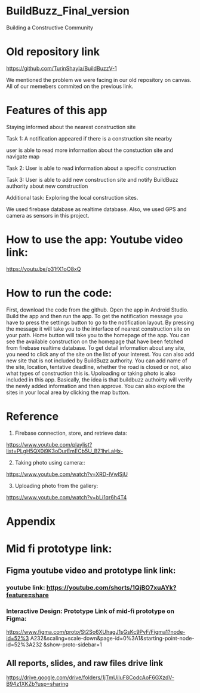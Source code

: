 # BuildBuzz_Final_version
Building a Constructive Community

# Old repository link

https://github.com/TurinShayla/BuildBuzzV-1

We mentioned the problem we were facing in our old repository on canvas. All of our memebers commited on the previous link. 

# Features of this app

Staying informed about the nearest construction site

Task 1: A notification appeared if there is a construction site nearby
 
user is able to read more information about the constuction site and navigate map

Task 2: User is able to read information about a specific construction

Task 3: User is able to add new construction site and notify BuildBuzz authority about new construction

Additional task: Exploring the local construction sites.


We used firebase database as realtime database. Also, we used GPS and camera as sensors in this project.

# How to use the app: Youtube video link:

https://youtu.be/p31fX1oO8xQ

# How to run the code:

First, download the code from the github. Open the app in Android Studio. Build the app and then run the app. 
To get the notification message you have to press the settings button to go to the notification layout. By pressing the message it will take you to the interface of nearest construction site on your path. Home button will take you to the homepage of the app. You can see the available construction on the homepage that have been fetched from firebase realtime database. To get detail information about any site, you need to click any of the site on the list of your interest. You can also add new site that is not included by BuildBuzz authority. You can add name of the site, location, tentative deadline, whether the road is closed or not, also what types of construction this is. Upoloading or taking photo is also included in this app. Basically, the idea is that buildbuzz authoirty will verify the newly added information and then approve. You can also explore the sites in your local area by clicking the map button.

# Reference
1. Firebase connection, store, and retrieve data:

https://www.youtube.com/playlist?list=PLgH5QX0i9K3oDurEmECb5U_BZ1hrLaHx-

2. Taking photo using camera::

https://www.youtube.com/watch?v=XRD-lVwlSjU

3. Uploading photo from the gallery: 

https://www.youtube.com/watch?v=bLi1qr6h4T4

# Appendix


# Mid fi prototype link:

## Figma youtube video and prototype link link:

### youtube link: https://youtube.com/shorts/1QjBO7xuAYk?feature=share


### Interactive Design: Prototype Link of mid-fi prototype on Figma:
https://www.figma.com/proto/St2So6XUhagJ1sGsKc9PvF/Figma1?node-id=52%3
A232&scaling=scale-down&page-id=0%3A1&starting-point-node-id=52%3A232
&show-proto-sidebar=1

## All reports, slides, and raw files drive link
https://drive.google.com/drive/folders/1jTmUiluF8CodcAoF6GXzdV-B94z1XKZb?usp=sharing
